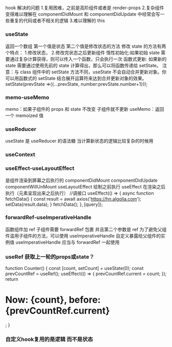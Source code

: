 ##

hook 解决的问题 1.复用困难，之前是高阶组件或者是 render-props 2.复杂组件变得难以理解在 componentDidMount 和 componentDidUpdate 中经常会写一些重复的代码或者不相关的逻辑 3.难以理解的 this

### useState

返回一个数组 第一个值是状态 第二个值是修改状态的方法
修改 state 的方法有两个特点： 1.修改状态， 2.修改完状态之后更新组件
惰性初始化:如果初始 state 需要通过复杂计算获得，则可以传入一个函数，只会执行一次
函数式更新: 如果新的 state 需要通过使用先前的 state 计算得出，那么可以将函数传递给 setState。
注意：与 class 组件中的 setState 方法不同，useState 不会自动合并更新对象。你可以用函数式的 setState 结合展开运算符来达到合并更新对象的效果。
setState(prevState =>({...prevState, number:prevState.number+1}));

### memo-useMemo

memo：如果子组件的 props 和 state 不改变 子组件就不更新
useMemo：返回一个 memoized 值

### useReducer

useState 是 useReducer 的语法糖
当计算新状态的逻辑比较复杂的时候用

### useContext

### useEffect-useLayoutEffect

是组件渲染到屏幕之后执行的
componentDidMount componentDidUpdate componentWillUnMount
useLayoutEffect 绘制之前执行
useEffect 在渲染之后执行（元素呈现出来之后执行）
//调接口
useEffect(() => {
async function fetchData() {
const result = await axios('https://hn.algolia.com');
setData(result.data);
}
fetchData();
}, [query]);

### forwardRef-useImperativeHandle

函数组件加 ref 子组件需要 forwardRef 包裹 并且第二个参数是 ref
为了避免父组件滥用子组件的方法，可以使用 useImperativeHandle 自定义暴露给父组件的实例值
useImperativeHandle 应当与 forwardRef 一起使用



### useRef 获取上一轮的props或state？
function Counter() {
  const [count, setCount] = useState(0);
  const prevCountRef = useRef();
  useEffect(() => {
    prevCountRef.current = count;
  });
  return <h1>Now: {count}, before: {prevCountRef.current}</h1>;
}

### 自定义hook复用的是逻辑 而不是状态

